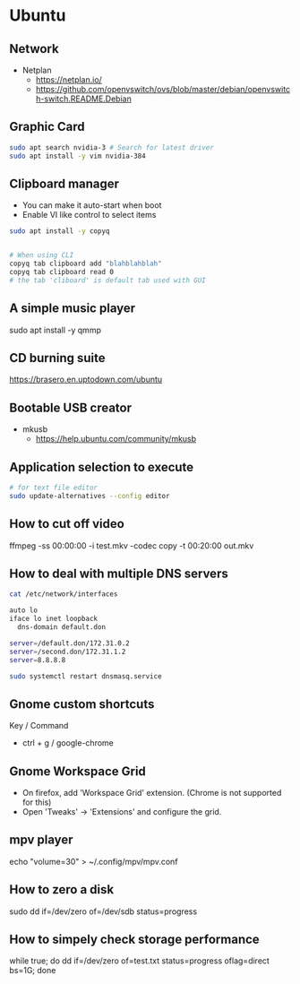 # Ubuntu

## Network
- Netplan
  - https://netplan.io/
  - https://github.com/openvswitch/ovs/blob/master/debian/openvswitch-switch.README.Debian

## Graphic Card
```bash
sudo apt search nvidia-3 # Search for latest driver
sudo apt install -y vim nvidia-384
```

## Clipboard manager
- You can make it auto-start when boot
- Enable VI like control to select items
```bash
sudo apt install -y copyq


# When using CLI
copyq tab clipboard add "blahblahblah"
copyq tab clipboard read 0
# the tab 'cliboard' is default tab used with GUI

```

## A simple music player
sudo apt install -y qmmp


## CD burning suite
https://brasero.en.uptodown.com/ubuntu

## Bootable USB creator
- mkusb
  - https://help.ubuntu.com/community/mkusb

## Application selection to execute
```bash
# for text file editor
sudo update-alternatives --config editor
```
## How to cut off video
ffmpeg -ss 00:00:00 -i test.mkv -codec copy -t 00:20:00 out.mkv

## How to deal with multiple DNS servers
```bash
cat /etc/network/interfaces

auto lo
iface lo inet loopback
  dns-domain default.don

server=/default.don/172.31.0.2
server=/second.don/172.31.1.2
server=8.8.8.8

sudo systemctl restart dnsmasq.service
```
## Gnome custom shortcuts
Key / Command
- ctrl + g / google-chrome

## Gnome Workspace Grid
- On firefox, add 'Workspace Grid' extension.
(Chrome is not supported for this)
- Open 'Tweaks' -> 'Extensions' and configure the grid.

## mpv player
echo "volume=30" > ~/.config/mpv/mpv.conf

## How to zero a disk
sudo dd if=/dev/zero of=/dev/sdb status=progress

## How to simpely check storage performance
while true; do dd if=/dev/zero of=test.txt status=progress oflag=direct bs=1G; done
